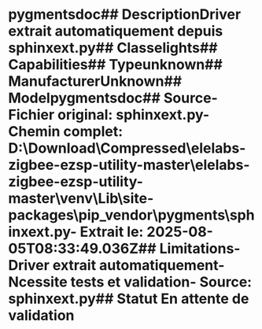 # pygmentsdoc##  DescriptionDriver extrait automatiquement depuis sphinxext.py##  Classelights##  Capabilities##  Typeunknown##  ManufacturerUnknown##  Modelpygmentsdoc##  Source- **Fichier original**: sphinxext.py- **Chemin complet**: D:\Download\Compressed\elelabs-zigbee-ezsp-utility-master\elelabs-zigbee-ezsp-utility-master\venv\Lib\site-packages\pip\_vendor\pygments\sphinxext.py- **Extrait le**: 2025-08-05T08:33:49.036Z##  Limitations- Driver extrait automatiquement- Ncessite tests et validation- Source: sphinxext.py##  Statut En attente de validation
